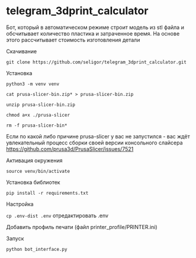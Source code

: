 # telegram_3dprint_calculator
Бот, который в автоматическом режиме строит модель из stl файла и обсчитывает количество пластика и затраченное время. На основе этого рассчитывает стоимость изготовления детали

Скачивание

```git clone https://github.com/seligor/telegram_3dprint_calculator.git```

Установка

```python3 -m venv venv```

```cat prusa-slicer-bin.zip* > prusa-slicer-bin.zip```

```unzip prusa-slicer-bin.zip```

```chmod a+x ./prusa-slicer```

```rm -f prusa-slicer-bin*```

Если по какой либо причине prusa-slicer у вас не запустился - вас ждёт увлекательный процесс сборки своей версии консольного слайсера
https://github.com/prusa3d/PrusaSlicer/issues/7521


Активация окружения

```source venv/bin/activate```

Установка библиотек

```pip install -r requirements.txt```


Настройка

```cp .env-dist .env```
отредактировать .env

Добавить профиль печати (файл printer_profile/PRINTER.ini)


Запуск


```python bot_interface.py```
